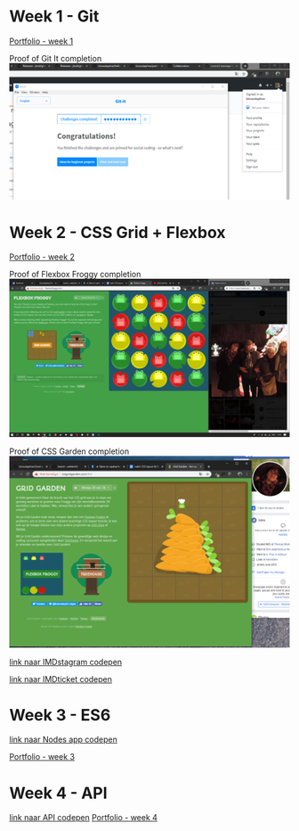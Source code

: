 # Week 1 - Git 
[Portfolio - week 1](https://github.com/kinoodaphne/portfolio-webtech3/tree/master/lab1)

Proof of Git It completion
![alt text](https://github.com/kinoodaphne/portfolio-webtech3/blob/master/lab1/git-it-daphnekinoo.png)

# Week 2 - CSS Grid + Flexbox
[Portfolio - week 2](https://github.com/kinoodaphne/portfolio-webtech3/tree/master/lab2)

Proof of Flexbox Froggy completion
![alt text](https://github.com/kinoodaphne/portfolio-webtech3/blob/master/lab2/finishedFlexboxFroggy_DaphneKinoo.png)

Proof of CSS Garden completion
![alt text](https://github.com/kinoodaphne/portfolio-webtech3/blob/master/lab2/finishedCSSgarden_DaphneKinoo.png)

[link naar IMDstagram codepen](https://codepen.io/daphnekinoo/pen/WmGGNq)

[link naar IMDticket codepen](https://codepen.io/daphnekinoo/pen/jJrQmd)

# Week 3 - ES6
[link naar Nodes app codepen](https://codepen.io/daphnekinoo/pen/XGReVN)

[Portfolio - week 3](https://github.com/kinoodaphne/portfolio-webtech3/tree/master/lab3)

# Week 4 - API
[link naar API codepen](https://codepen.io/daphnekinoo/pen/jROwEX)
[Portfolio - week 4](https://github.com/kinoodaphne/portfolio-webtech3/tree/master/lab4)
